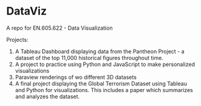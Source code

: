 # DataViz
A repo for EN.605.622 - Data Visualization

Projects:
1. A Tableau Dashboard displaying data from the Pantheon Project - a dataset of the top 11,000 historical figures throughout time. 
2. A project to practice using Python and JavaScript to make personalized visualizations
3. Paraview renderings of wo different 3D datasets
4. A final project displaying the Global Terrorism Dataset using Tableau and Python for visualizations. This includes a paper which summarizes and analyzes the dataset.
